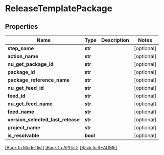 # ReleaseTemplatePackage

## Properties
Name | Type | Description | Notes
------------ | ------------- | ------------- | -------------
**step_name** | **str** |  | [optional] 
**action_name** | **str** |  | [optional] 
**nu_get_package_id** | **str** |  | [optional] 
**package_id** | **str** |  | [optional] 
**package_reference_name** | **str** |  | [optional] 
**nu_get_feed_id** | **str** |  | [optional] 
**feed_id** | **str** |  | [optional] 
**nu_get_feed_name** | **str** |  | [optional] 
**feed_name** | **str** |  | [optional] 
**version_selected_last_release** | **str** |  | [optional] 
**project_name** | **str** |  | [optional] 
**is_resolvable** | **bool** |  | [optional] 

[[Back to Model list]](../README.md#documentation-for-models) [[Back to API list]](../README.md#documentation-for-api-endpoints) [[Back to README]](../README.md)

